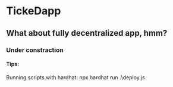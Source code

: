 # TickeDapp

## What about fully decentralized app, hmm?

### Under constraction 


#### Tips: 
Running scripts with hardhat:
    npx hardhat run .\deploy.js

